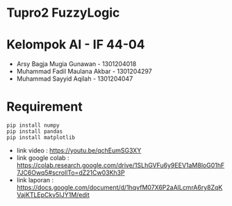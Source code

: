 # Tupro2 FuzzyLogic

# Kelompok AI - IF 44-04


*   Arsy Bagja Mugia Gunawan - 1301204018
*   Muhammad Fadil Maulana Akbar - 1301204297
*   Muhammad Sayyid Aqilah - 1301204047

# Requirement 
```
pip install numpy 
pip install pandas
pip install matplotlib 
```

* link video : https://youtu.be/qchEumSG3XY 
* link google colab : https://colab.research.google.com/drive/1SLhGVFu6y9EEV1aM8loG01hF7JC6Owq5#scrollTo=dZ21Cw03Kh3P
* link laporan : https://docs.google.com/document/d/1hqvfM07X6P2aAlLcmrA6ry8ZqKVajKTLEpCkv5IJY1M/edit

